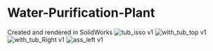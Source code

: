 # Water-Purification-Plant
Created and rendered in SolidWorks
![tub_isso v1](https://user-images.githubusercontent.com/69960006/133270782-df4e7232-7f98-46d7-91a4-dbd7fea6fdfd.jpg)
![with_tub_top v1](https://user-images.githubusercontent.com/69960006/133270830-57f005c2-e287-402c-903e-ccf5a943ed66.jpg)
![with_tub_Right v1](https://user-images.githubusercontent.com/69960006/133270875-b69ec7a0-3929-4643-8322-acc37267b613.jpg)
![ass_left v1](https://user-images.githubusercontent.com/69960006/133270920-1ac6fd60-65c7-4510-94fb-47a2f0704458.jpg)
